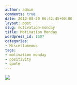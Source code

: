 ```yaml
---
author: admin
comments: true
date: 2012-08-20 06:42:45+00:00
layout: post
slug: motivation-monday
title: Motivation Monday
wordpress_id: 1607
categories:
- Miscellaneous
tags:
- motivation monday
- positivity
- quote
---
```


![](http://media-cache0.pinterest.com/upload/209910032602269956_y393UjHq_c.jpg)
